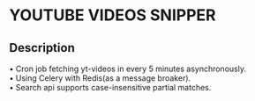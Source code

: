 # YOUTUBE VIDEOS SNIPPER

## Description
• Cron job fetching yt-videos in every 5 minutes asynchronously.</br>
• Using Celery with Redis(as a message broaker).</br>
• Search api supports case-insensitive partial matches.</br>

